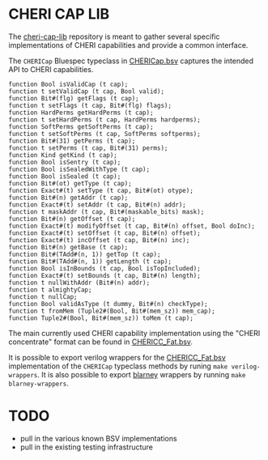 # CHERI CAP LIB

The [cheri-cap-lib](https://github.com/CTSRD-CHERI/cheri-cap-lib.git) repository is meant to gather several specific implementations of CHERI capabilities and provide a common interface.

The `CHERICap` Bluespec typeclass in [CHERICap.bsv](CHERICap.bsv) captures the intended API to CHERI capabilities.
```bsv
function Bool isValidCap (t cap);
function t setValidCap (t cap, Bool valid);
function Bit#(flg) getFlags (t cap);
function t setFlags (t cap, Bit#(flg) flags);
function HardPerms getHardPerms (t cap);
function t setHardPerms (t cap, HardPerms hardperms);
function SoftPerms getSoftPerms (t cap);
function t setSoftPerms (t cap, SoftPerms softperms);
function Bit#(31) getPerms (t cap);
function t setPerms (t cap, Bit#(31) perms);
function Kind getKind (t cap);
function Bool isSentry (t cap);
function Bool isSealedWithType (t cap);
function Bool isSealed (t cap);
function Bit#(ot) getType (t cap);
function Exact#(t) setType (t cap, Bit#(ot) otype);
function Bit#(n) getAddr (t cap);
function Exact#(t) setAddr (t cap, Bit#(n) addr);
function t maskAddr (t cap, Bit#(maskable_bits) mask);
function Bit#(n) getOffset (t cap);
function Exact#(t) modifyOffset (t cap, Bit#(n) offset, Bool doInc);
function Exact#(t) setOffset (t cap, Bit#(n) offset);
function Exact#(t) incOffset (t cap, Bit#(n) inc);
function Bit#(n) getBase (t cap);
function Bit#(TAdd#(n, 1)) getTop (t cap);
function Bit#(TAdd#(n, 1)) getLength (t cap);
function Bool isInBounds (t cap, Bool isTopIncluded);
function Exact#(t) setBounds (t cap, Bit#(n) length);
function t nullWithAddr (Bit#(n) addr);
function t almightyCap;
function t nullCap;
function Bool validAsType (t dummy, Bit#(n) checkType);
function t fromMem (Tuple2#(Bool, Bit#(mem_sz)) mem_cap);
function Tuple2#(Bool, Bit#(mem_sz)) toMem (t cap);
```

The main currently used CHERI capability implementation using the "CHERI concentrate" format can be found in [CHERICC_Fat.bsv](CHERICC_Fat.bsv).

It is possible to export verilog wrappers for the [CHERICC_Fat.bsv](CHERICC_Fat.bsv) implementation of the `CHERICap` typeclass methods by runing `make verilog-wrappers`. It is also possible to export [blarney](https://github.com/mn416/blarney.git) wrappers by running `make blarney-wrappers`.

# TODO
- pull in the various known BSV implementations
- pull in the existing testing infrastructure
